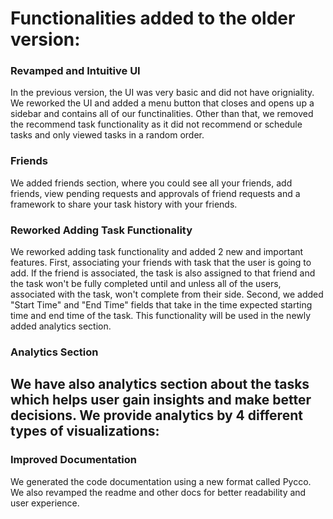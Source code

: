 # Functionalities added to the older version:
### Revamped and Intuitive UI
In the previous version, the UI was very basic and did not have origniality. We reworked the UI and added a menu button that closes and opens up a sidebar and contains all of our functinalities. Other than that, we removed the recommend task functionality as it did not recommend or schedule tasks and only viewed tasks in a random order.

### Friends
We added friends section, where you could see all your friends, add friends, view pending requests and approvals of friend requests and a framework to share your task history with your friends.

### Reworked Adding Task Functionality
We reworked adding task functionality and added 2 new and important features. First, associating your friends with task that the user is going to add. If the friend is associated, the task is also assigned to that friend and the task won't be fully completed until and unless all of the users, associated with the task, won't complete from their side. Second, we added "Start Time" and "End Time" fields that take in the time expected starting time and end time of the task. This functionality will be used in the newly added analytics section.

### Analytics Section
We have also analytics section about the tasks which helps user gain insights and make better decisions. We provide analytics by 4 different types of visualizations:
- 

### Improved Documentation
We generated the code documentation using a new format called Pycco. We also revamped the readme and other docs for better readability and user experience.

 
